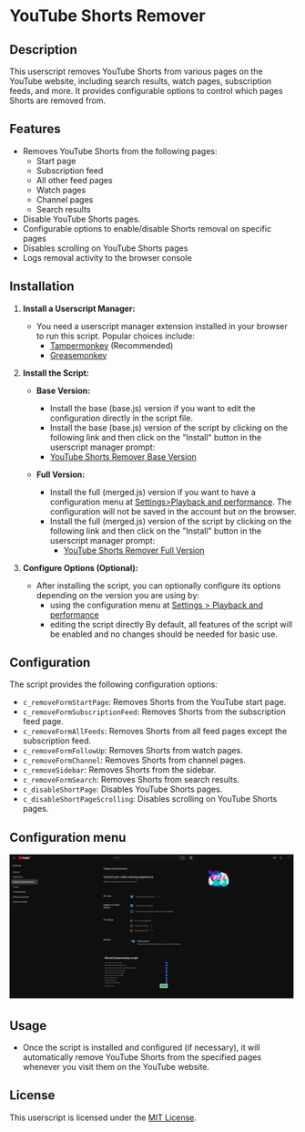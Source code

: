 # YouTube Shorts Remover

## Description

This userscript removes YouTube Shorts from various pages on the YouTube website, including search results, watch pages, subscription feeds, and more. It provides configurable options to control which pages Shorts are removed from.

## Features

- Removes YouTube Shorts from the following pages:
  - Start page
  - Subscription feed
  - All other feed pages
  - Watch pages
  - Channel pages
  - Search results
- Disable YouTube Shorts pages.
- Configurable options to enable/disable Shorts removal on specific pages
- Disables scrolling on YouTube Shorts pages
- Logs removal activity to the browser console

## Installation

1. **Install a Userscript Manager:**
   - You need a userscript manager extension installed in your browser to run this script. Popular choices include:
     - [Tampermonkey](https://www.tampermonkey.net/) (Recommended)
     - [Greasemonkey](https://www.greasespot.net/)

3. **Install the Script:**
   - **Base Version:**
     - Install the base (base.js) version if you want to edit the configuration directly in the script file.
     - Install the base (base.js) version of the script by clicking on the following link and then click on the "Install" button in the userscript manager prompt:
     - [YouTube Shorts Remover Base Version](https://raw.githubusercontent.com/Mr-Comand/youtube-shorts-remover-tampermonkey/main/base.user.js)

   - **Full Version:**
     - Install the full (merged.js) version if you want to have a configuration menu at [Settings>Playback and performance](https://www.youtube.com/account_playback). The configuration will not be saved in the account but on the browser.
     - Install the full (merged.js) version of the script by clicking on the following link and then click on the "Install" button in the userscript manager prompt:
       - [YouTube Shorts Remover Full Version](https://raw.githubusercontent.com/Mr-Comand/youtube-shorts-remover-tampermonkey/main/merrged.user.js)

4. **Configure Options (Optional):**
    - After installing the script, you can optionally configure its options depending on the version you are using by:
        - using the configuration menu at [Settings > Playback and performance](https://www.youtube.com/account_playback)
        - editing the script directly 
    By default, all features of the script will be enabled and no changes should be needed for basic use.

## Configuration

The script provides the following configuration options:

- `c_removeFormStartPage`: Removes Shorts from the YouTube start page.
- `c_removeFormSubscriptionFeed`: Removes Shorts from the subscription feed page.
- `c_removeFormAllFeeds`: Removes Shorts from all feed pages except the subscription feed.
- `c_removeFormFollowUp`: Removes Shorts from watch pages.
- `c_removeFormChannel`: Removes Shorts from channel pages.
- `c_removeSidebar`: Removes Shorts from the sidebar.
- `c_removeFormSearch`: Removes Shorts from search results.
- `c_disableShortPage`: Disables YouTube Shorts pages.
- `c_disableShortPageScrolling`: Disables scrolling on YouTube Shorts pages.

## Configuration menu
![Configuration Menu](images/configuration_menu.png)
## Usage

- Once the script is installed and configured (if necessary), it will automatically remove YouTube Shorts from the specified pages whenever you visit them on the YouTube website.

## License

This userscript is licensed under the [MIT License](LICENSE).


